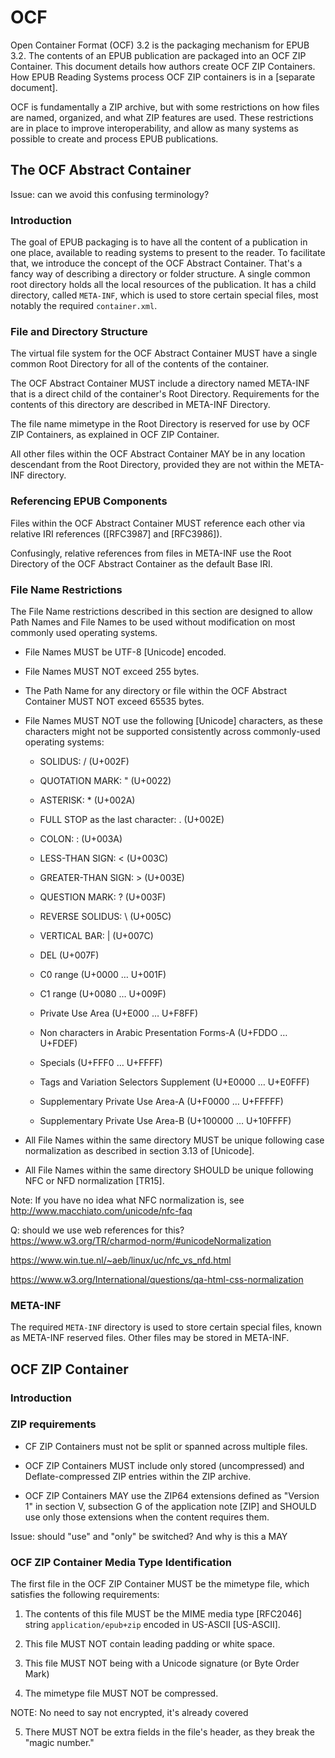 # OCF

Open Container Format (OCF) 3.2 is the packaging mechanism for EPUB 3.2. The contents of an EPUB publication are packaged into an OCF ZIP Container. This document details how authors create OCF ZIP Containers. How EPUB Reading Systems process OCF ZIP containers is in a [separate document]. 

OCF is fundamentally a ZIP archive, but with some restrictions on how files are named, organized, and what ZIP features are used. These restrictions are in place to improve interoperability, and allow as many systems as possible to create and process EPUB publications.

## The OCF Abstract Container

Issue: can we avoid this confusing terminology?

### Introduction 

The goal of EPUB packaging is to have all the content of a publication in one place, available to reading systems to present to the reader. To facilitate that, we introduce the concept of the OCF Abstract Container. That's a fancy way of describing a directory or folder structure. A single common root directory holds all the local resources of the publication. It has a child directory, called `META-INF`, which is used to store certain special files, most notably the required `container.xml`. 




### File and Directory Structure

The virtual file system for the OCF Abstract Container MUST have a single common Root Directory for all of the contents of the container.

The OCF Abstract Container MUST include a directory named META-INF that is a direct child of the container's Root Directory. Requirements for the contents of this directory are described in META-INF Directory.

The file name mimetype in the Root Directory is reserved for use by OCF ZIP Containers, as explained in OCF ZIP Container.

All other files within the OCF Abstract Container MAY be in any location descendant from the Root Directory, provided they are not within the META-INF directory.


### Referencing EPUB Components

Files within the OCF Abstract Container MUST reference each other via relative IRI references ([RFC3987] and [RFC3986]). 

Confusingly, relative references from files in META-INF use the Root Directory of the OCF Abstract Container as the default Base IRI.

### File Name Restrictions

The File Name restrictions described in this section are designed to allow Path Names and File Names to be used without modification on most commonly used operating systems.

 * File Names MUST be UTF-8 [Unicode] encoded.

 * File Names MUST NOT exceed 255 bytes.

 * The Path Name for any directory or file within the OCF Abstract Container MUST NOT exceed 65535 bytes.

 * File Names MUST NOT use the following [Unicode] characters, as these characters might not be supported consistently across commonly-used operating systems:

   * SOLIDUS: / (U+002F)

   * QUOTATION MARK: " (U+0022)

   * ASTERISK: * (U+002A)

   * FULL STOP as the last character: . (U+002E)

   * COLON: : (U+003A)

   * LESS-THAN SIGN: < (U+003C)

   * GREATER-THAN SIGN: > (U+003E)

   * QUESTION MARK: ? (U+003F)

   * REVERSE SOLIDUS: \ (U+005C)
   
   * VERTICAL BAR: | (U+007C)

   * DEL (U+007F)

   * C0 range (U+0000 … U+001F)

   * C1 range (U+0080 … U+009F)

   * Private Use Area (U+E000 … U+F8FF)

   * Non characters in Arabic Presentation Forms-A (U+FDDO … U+FDEF)

   * Specials (U+FFF0 … U+FFFF)

   * Tags and Variation Selectors Supplement (U+E0000 … U+E0FFF)

   * Supplementary Private Use Area-A (U+F0000 … U+FFFFF)

   * Supplementary Private Use Area-B (U+100000 … U+10FFFF)

 * All File Names within the same directory MUST be unique following case normalization as described in section 3.13 of [Unicode].

 * All File Names within the same directory SHOULD be unique following NFC or NFD normalization [TR15].
 
 Note: If you have no idea what NFC normalization is, see http://www.macchiato.com/unicode/nfc-faq
 
Q: should we use web references for this? https://www.w3.org/TR/charmod-norm/#unicodeNormalization

https://www.win.tue.nl/~aeb/linux/uc/nfc_vs_nfd.html

https://www.w3.org/International/questions/qa-html-css-normalization


### META-INF

The required `META-INF` directory is used to store certain special files, known as META-INF reserved files. Other files may be stored in META-INF. 

## OCF ZIP Container

### Introduction

### ZIP requirements

 * CF ZIP Containers must not be split or spanned across multiple files.
 
 * OCF ZIP Containers MUST include only stored (uncompressed) and Deflate-compressed ZIP entries within the ZIP archive. 
 
 * OCF ZIP Containers MAY use the ZIP64 extensions defined as "Version 1" in section V, subsection G of the application note [ZIP] and SHOULD use only those extensions when the content requires them.
 
 Issue: should "use" and "only" be switched? And why is this a MAY


### OCF ZIP Container Media Type Identification

The first file in the OCF ZIP Container MUST be the mimetype file, which satisfies the following requirements:


1. The contents of this file MUST be the MIME media type [RFC2046] string `application/epub+zip` encoded in US-ASCII [US-ASCII].

2. This file MUST NOT contain leading padding or white space.

3. This file MUST NOT being with a Unicode signature (or Byte Order Mark)

4. The mimetype file MUST NOT be compressed.

NOTE: No need to say not encrypted, it's already covered

5. There MUST NOT be extra fields in the file's header, as they break the "magic number."